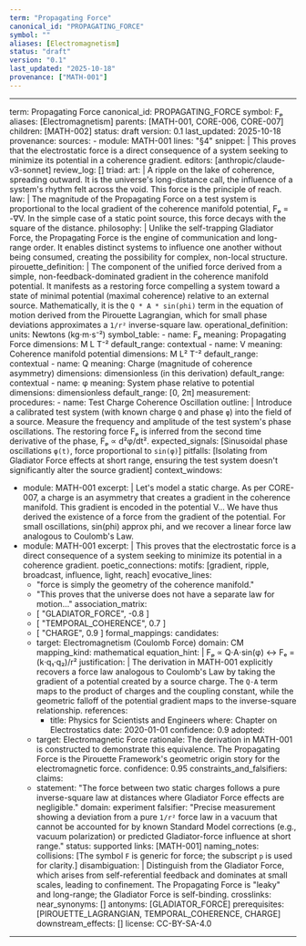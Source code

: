 ```yaml
---
term: "Propagating Force"
canonical_id: "PROPAGATING_FORCE"
symbol: ""
aliases: [Electromagnetism]
status: "draft"
version: "0.1"
last_updated: "2025-10-18"
provenance: ["MATH-001"]
---
```


---
term: Propagating Force
canonical_id: PROPAGATING_FORCE
symbol: Fₚ
aliases: [Electromagnetism]
parents: [MATH-001, CORE-006, CORE-007]
children: [MATH-002]
status: draft
version: 0.1
last_updated: 2025-10-18
provenance:
  sources:
    - module: MATH-001
      lines: "§4"
      snippet: |
        This proves that the electrostatic force is a direct consequence of a system seeking to minimize its potential in a coherence gradient.
  editors: [anthropic/claude-v3-sonnet]
  review_log: []
triad:
  art: |
    A ripple on the lake of coherence, spreading outward. It is the universe's long-distance call, the influence of a system's rhythm felt across the void. This force is the principle of reach.
  law: |
    The magnitude of the Propagating Force on a test system is proportional to the local gradient of the coherence manifold potential, Fₚ = -∇V. In the simple case of a static point source, this force decays with the square of the distance.
  philosophy: |
    Unlike the self-trapping Gladiator Force, the Propagating Force is the engine of communication and long-range order. It enables distinct systems to influence one another without being consumed, creating the possibility for complex, non-local structure.
pirouette_definition: |
  The component of the unified force derived from a simple, non-feedback-dominated gradient in the coherence manifold potential. It manifests as a restoring force compelling a system toward a state of minimal potential (maximal coherence) relative to an external source. Mathematically, it is the `Q * A * sin(phi)` term in the equation of motion derived from the Pirouette Lagrangian, which for small phase deviations approximates a `1/r²` inverse-square law.
operational_definition:
  units: Newtons (kg⋅m⋅s⁻²)
  symbol_table:
    - name: Fₚ
      meaning: Propagating Force
      dimensions: M L T⁻²
      default_range: contextual
    - name: V
      meaning: Coherence manifold potential
      dimensions: M L² T⁻²
      default_range: contextual
    - name: Q
      meaning: Charge (magnitude of coherence asymmetry)
      dimensions: dimensionless (in this derivation)
      default_range: contextual
    - name: φ
      meaning: System phase relative to potential
      dimensions: dimensionless
      default_range: [0, 2π]
  measurement:
    procedures:
      - name: Test Charge Coherence Oscillation
        outline: |
          Introduce a calibrated test system (with known charge `Q` and phase `φ`) into the field of a source. Measure the frequency and amplitude of the test system's phase oscillations. The restoring force Fₚ is inferred from the second time derivative of the phase, Fₚ ∝ d²φ/dt².
        expected_signals: [Sinusoidal phase oscillations `φ(t)`, force proportional to `sin(φ)`]
        pitfalls: [Isolating from Gladiator Force effects at short range, ensuring the test system doesn't significantly alter the source gradient]
context_windows:
  - module: MATH-001
    excerpt: |
      Let's model a static charge. As per CORE-007, a charge is an asymmetry that creates a gradient in the coherence manifold. This gradient is encoded in the potential V... We have thus derived the existence of a force from the gradient of the potential. For small oscillations, sin(phi) approx phi, and we recover a linear force law analogous to Coulomb's Law.
  - module: MATH-001
    excerpt: |
      This proves that the electrostatic force is a direct consequence of a system seeking to minimize its potential in a coherence gradient.
poetic_connections:
  motifs: [gradient, ripple, broadcast, influence, light, reach]
  evocative_lines:
    - "force is simply the geometry of the coherence manifold."
    - "This proves that the universe does not have a separate law for motion..."
  association_matrix:
    - [ "GLADIATOR_FORCE", -0.8 ]
    - [ "TEMPORAL_COHERENCE", 0.7 ]
    - [ "CHARGE", 0.9 ]
formal_mappings:
  candidates:
    - target: Electromagnetism (Coulomb Force)
      domain: CM
      mapping_kind: mathematical
      equation_hint: |
        Fₚ ∝ Q⋅A⋅sin(φ)  ↔  Fₑ = (k⋅q₁⋅q₂)/r²
      justification: |
        The derivation in MATH-001 explicitly recovers a force law analogous to Coulomb's Law by taking the gradient of a potential created by a source charge. The `Q⋅A` term maps to the product of charges and the coupling constant, while the geometric falloff of the potential gradient maps to the inverse-square relationship.
      references:
        - title: Physics for Scientists and Engineers
          where: Chapter on Electrostatics
          date: 2020-01-01
      confidence: 0.9
  adopted:
    - target: Electromagnetic Force
      rationale: The derivation in MATH-001 is constructed to demonstrate this equivalence. The Propagating Force is the Pirouette Framework's geometric origin story for the electromagnetic force.
      confidence: 0.95
constraints_and_falsifiers:
  claims:
    - statement: "The force between two static charges follows a pure inverse-square law at distances where Gladiator Force effects are negligible."
      domain: experiment
      falsifier: "Precise measurement showing a deviation from a pure `1/r²` force law in a vacuum that cannot be accounted for by known Standard Model corrections (e.g., vacuum polarization) or predicted Gladiator-force influence at short range."
      status: supported
      links: [MATH-001]
naming_notes:
  collisions: [The symbol `F` is generic for force; the subscript `p` is used for clarity.]
  disambiguation: |
    Distinguish from the Gladiator Force, which arises from self-referential feedback and dominates at small scales, leading to confinement. The Propagating Force is "leaky" and long-range; the Gladiator Force is self-binding.
crosslinks:
  near_synonyms: []
  antonyms: [GLADIATOR_FORCE]
  prerequisites: [PIROUETTE_LAGRANGIAN, TEMPORAL_COHERENCE, CHARGE]
  downstream_effects: []
license: CC-BY-SA-4.0
---